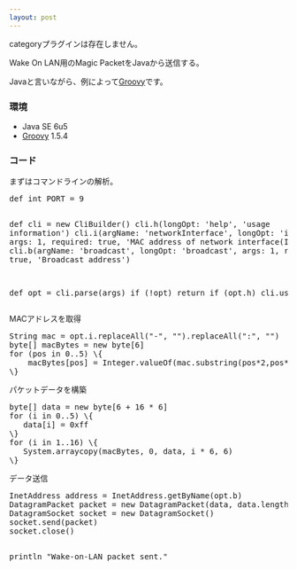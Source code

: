 ```yaml
---
layout: post
---
```

<p><span class="error">categoryプラグインは存在しません。</span></p>
<p>Wake On LAN用のMagic PacketをJavaから送信する。</p>
<p>Javaと言いながら、例によって<a href="http://groovy.codehaus.org/">Groovy</a>です。</p>
<h3>環境</h3>
<ul>
<li>Java SE 6u5</li>
<li><a href="http://groovy.codehaus.org/">Groovy</a> 1.5.4</li>
</ul>
<h3>コード</h3>
<p>まずはコマンドラインの解析。</p>
<pre>def int PORT = 9

def cli = new CliBuilder()
cli.h(longOpt: 'help', 'usage information')
cli.i(argName: 'networkInterface', longOpt: 'interface', args: 1, required: true, 'MAC address of network interface(IPv4)')
cli.b(argName: 'broadcast', longOpt: 'broadcast', args: 1, required: true, 'Broadcast address')

def opt = cli.parse(args)
if (!opt) return
if (opt.h) cli.usage()
</pre>
<p>MACアドレスを取得</p>
<pre>String mac = opt.i.replaceAll(&quot;-&quot;, &quot;&quot;).replaceAll(&quot;:&quot;, &quot;&quot;)
byte[] macBytes = new byte[6]
for (pos in 0..5) \{
    macBytes[pos] = Integer.valueOf(mac.substring(pos*2,pos*2+2), 16)
\}
</pre>
<p>パケットデータを構築</p>
<pre>byte[] data = new byte[6 + 16 * 6]
for (i in 0..5) \{
   data[i] = 0xff
\}
for (i in 1..16) \{
   System.arraycopy(macBytes, 0, data, i * 6, 6)
\}
</pre>
<p>データ送信</p>
<pre>InetAddress address = InetAddress.getByName(opt.b)
DatagramPacket packet = new DatagramPacket(data, data.length, address, PORT)
DatagramSocket socket = new DatagramSocket()
socket.send(packet)
socket.close()

println &quot;Wake-on-LAN packet sent.&quot;
</pre>
